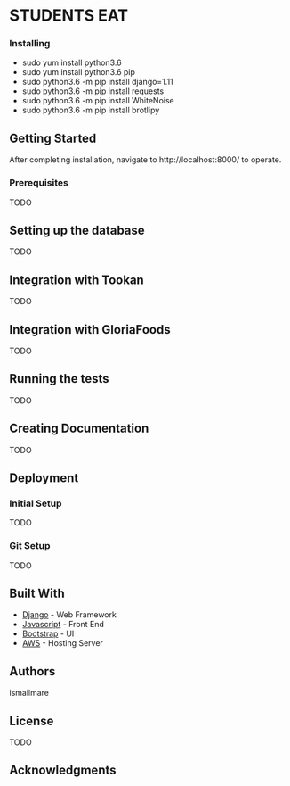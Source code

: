 # STUDENTS EAT





### Installing
* sudo yum install python3.6
* sudo yum install python3.6 pip
* sudo python3.6 -m pip install django=1.11
* sudo python3.6 -m pip install requests
* sudo python3.6 -m pip install WhiteNoise
* sudo python3.6 -m pip install brotlipy


## Getting Started
After completing installation, navigate to http://localhost:8000/ to operate.

### Prerequisites
TODO

## Setting up the database
TODO

## Integration with Tookan
TODO

## Integration with GloriaFoods
TODO

## Running the tests
TODO

## Creating Documentation
TODO

## Deployment
### Initial Setup
TODO

### Git Setup
TODO

## Built With
* [Django](https://docs.djangoproject.com/en/2.0/releases/1.11/) - Web Framework
* [Javascript](https://www.javascript.com) - Front End
* [Bootstrap](https://getbootstrap.com) - UI
* [AWS](https://aws.amazon.com) - Hosting Server


## Authors

ismailmare

## License

TODO 

## Acknowledgments



